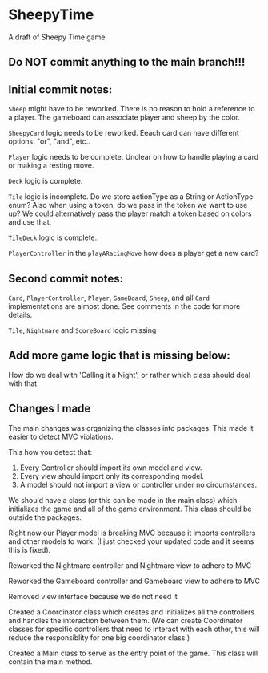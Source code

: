 # SheepyTime

A draft of Sheepy Time game

## Do NOT commit anything to the main branch!!!

## Initial commit notes:

`Sheep` might have to be reworked. There is no reason to hold a reference to a player. The gameboard can associate player and sheep by the color.

`SheepyCard` logic needs to be reworked. Eeach card can have different options: "or", "and", etc..

`Player` logic needs to be complete. Unclear on how to handle playing a card or making a resting move.

`Deck` logic is complete.

`Tile` logic is incomplete. Do we store actionType as a String or ActionType enum? Also when using a token, do we pass in the token we want to use up? We could alternatively pass the player match a token based on colors and use that.

`TileDeck` logic is complete.

`PlayerController` in the `playARacingMove` how does a player get a new card?

## Second commit notes:

`Card`, `PlayerController`, `Player`, `GameBoard`, `Sheep`, and all `Card` implementations are almost done. See comments in the code for more details.

`Tile`, `Nightmare` and `ScoreBoard` logic missing


## Add more game logic that is missing below:

How do we deal with 'Calling it a Night', or rather which class should deal with that

## Changes I made
The main changes was organizing the classes into packages. This made it easier to detect MVC violations.

This how you detect that: 
1. Every Controller should import its own model and view.
2. Every view should import only its corresponding model.
3. A model should not import a view or controller under no circumstances.

We should have a class (or this can be made in the main class) which initializes the game and all of the game environment. This class should be outside the packages.

Right now our Player model is breaking MVC because it imports controllers and other models to work. (I just checked your updated code and it seems this is fixed).

Reworked the Nightmare controller and Nightmare view to adhere to MVC

Reworked the Gameboard controller and Gameboard view to adhere to MVC

Removed view interface because we do not need it

Created a Coordinator class which creates and initializes all the controllers and handles the interaction between them. (We can create Coordinator classes for specific controllers that need to interact with each other, this will reduce the responsiblity for one big coordinator class.)

Created a Main class to serve as the entry point of the game. This class will contain the main method.




